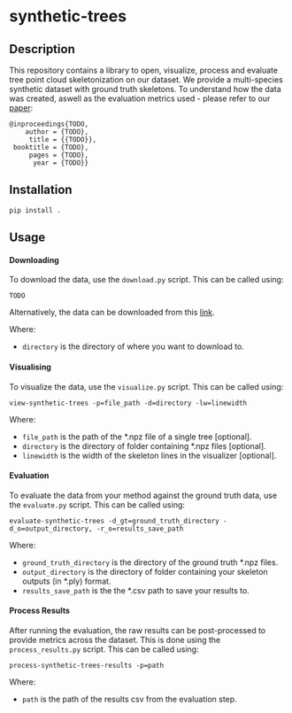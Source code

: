 # synthetic-trees

## Description
This repository contains a library to open, visualize, process and evaluate tree point cloud skeletonization on our dataset.
We provide a multi-species synthetic dataset with ground truth skeletons. To understand how the data was created, aswell as the evaluation metrics used - please refer to our <a href="">paper</a>:

```
@inproceedings{TODO,
    author = {TODO},
     title = {{TODO}},
 booktitle = {TODO},
     pages = {TODO},
      year = {TODO}}
```

## Installation

``` pip install . ```

## Usage 

#### Downloading

To download the data, use the `download.py` script. This can be called
using:

```
TODO
```

Alternatively, the data can be downloaded from this <a href="">link</a>.


Where: 
- `directory` is the directory of where you want to download to.

#### Visualising

To visualize the data, use the `visualize.py` script. This can be called using:
```
view-synthetic-trees -p=file_path -d=directory -lw=linewidth
```

Where:
- `file_path` is the path of the *.npz file of a single tree [optional].
- `directory` is the directory of folder containing *.npz files [optional].
- `linewidth` is the width of the skeleton lines in the visualizer [optional].

#### Evaluation

To evaluate the data from your method against the ground truth data, use the `evaluate.py`
script. This can be called using: 
```
evaluate-synthetic-trees -d_gt=ground_truth_directory -d_o=output_directory, -r_o=results_save_path
```

Where:
- `ground_truth_directory` is the directory of the ground truth *.npz files.
- `output_directory` is the directory of folder containing your skeleton outputs (in *.ply) format.
- `results_save_path` is the the *.csv path to save your results to.

#### Process Results

After running the evaluation, the raw results can be post-processed to provide metrics across the dataset.
This is done using the `process_results.py` script. This can be called using:

```
process-synthetic-trees-results -p=path

```
Where:
- `path` is the path of the results csv from the evaluation step.
